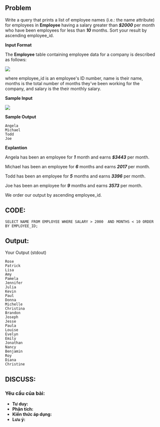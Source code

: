 ## Problem

Write a query that prints a list of employee names (i.e.: the name attribute) for employees in **Employee** having a salary greater than _**$2000**_  per month who have been employees for less than **_10_** months. Sort your result by ascending employee_id.

**Input Format**

The **Employee** table containing employee data for a company is described as follows:

![](https://s3.amazonaws.com/hr-challenge-images/19629/1458557872-4396838885-ScreenShot2016-03-21at4.27.13PM.png)

where employee_id is an employee's ID number, name is their name, months is the total number of months they've been working for the company, and salary is the their monthly salary.

**Sample Input**

![](https://s3.amazonaws.com/hr-challenge-images/19630/1458558612-af3da3ceb7-ScreenShot2016-03-21at4.32.59PM.png)

**Sample Output**

    Angela
    Michael
    Todd
    Joe
    
**Explantion**

Angela has been an employee for **_1_**  month and earns **_$3443_** per month.

Michael has been an employee for **_6_** months and earns **_2017_** per month.

Todd has been an employee for **_5_** months and earns **_3396_** per month.

Joe has been an employee for **_9_** months and earns **_3573_** per month.

We order our output by ascending employee_id.

## CODE:

    SELECT NAME FROM EMPLOYEE WHERE SALARY > 2000  AND MONTHS < 10 ORDER BY EMPLOYEE_ID;
    
## Output:
Your Output (stdout)

    Rose 
    Patrick 
    Lisa 
    Amy 
    Pamela 
    Jennifer 
    Julia 
    Kevin 
    Paul 
    Donna 
    Michelle 
    Christina 
    Brandon 
    Joseph 
    Jesse 
    Paula 
    Louise 
    Evelyn 
    Emily 
    Jonathan 
    Nancy 
    Benjamin 
    Roy 
    Diana 
    Christine 

## DISCUSS:
### Yêu cầu của bài: 
- **Tư duy:** 
- **Phân tích:**
- **Kiến thức áp dụng:**
- **Lưu ý:**
